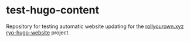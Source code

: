 # test-hugo-content

Repository for testing automatic website updating for the [rollyourown.xyz ryo-hugo-website](https://https://rollyourown.xyz/rollyourown/projects/single_server_projects/ryo-hugo-website) project.
